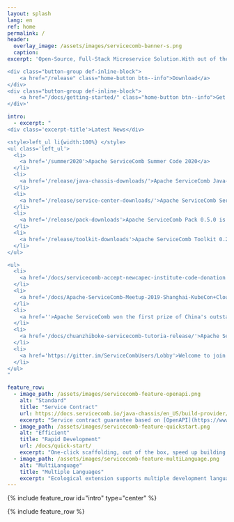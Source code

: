 ```yaml
---
layout: splash
lang: en
ref: home
permalink: /
header:
  overlay_image: /assets/images/servicecomb-banner-s.png
  caption:
excerpt: 'Open-Source, Full-Stack Microservice Solution.With out of the box, high performance, compatible with popular ecology, multi-language support

<div class="button-group def-inline-block">
    <a href="/release" class="home-button btn--info">Download</a>
</div>
<div class="button-group def-inline-block">
    <a href="/docs/getting-started/" class="home-button btn--info">Get started</a>
</div>'

intro:
  - excerpt: "
<div class='excerpt-title'>Latest News</div>

<style>left_ul li{width:100%} </style>
<ul class='left_ul'>
  <li>
    <a href='/summer2020'>Apache ServiceComb Summer Code 2020</a>
  </li>
  <li>
    <a href='/release/java-chassis-downloads/'>Apache ServiceComb Java-Chassis Release Version 2.0.2</a>
  </li>
  <li>
    <a href='/release/service-center-downloads/'>Apache ServiceComb Service-Center Release Version 1.3.0</a>
  </li>
  <li>
    <a href='/release/pack-downloads'>Apache ServiceComb Pack 0.5.0 is released</a>
  </li>
  <li>
    <a href='/release/toolkit-downloads'>Apache ServiceComb Toolkit 0.2.0 is released</a>
  </li>
</ul>

<ul>
  <li>
    <a href='/docs/servicecomb-accept-newcapec-institute-code-donation'>Apache ServiceComb  accept code donation from NewCapec Institute</a>
  </li>
  <li>
    <a href='/docs/Apache-ServiceComb-Meetup-2019-Shanghai-KubeCon+CloudNative+OSS-Report'>Apache ServiceComb Meetup and new projects release</a>
  </li>
  <li>
    <a href=''>Apache ServiceComb won the first prize of China's outstanding open source project organized by China Open Source Cloud Alliance</a>
  </li>
  <li>
    <a href='/docs/chuanzhiboke-servicecomb-tutoria-release/'>Apache ServiceComb community joint Itcast.cn sub-brand Itheima, Boxuegu and Wisdom Gathering release micro-service tutorial</a>
  </li>
  <li>
    <a href='https://gitter.im/ServiceCombUsers/Lobby'>Welcome to join Apache ServiceComb community at Gitter</a>
  </li>
</ul>
"

feature_row:
  - image_path: /assets/images/servicecomb-feature-openapi.png
    alt: "Standard"
    title: "Service Contract"
    url: https://docs.servicecomb.io/java-chassis/en_US/build-provider/define-contract.html
    excerpt: "Service contract guarantee based on [OpenAPI](https://www.openapis.org)"
  - image_path: /assets/images/servicecomb-feature-quickstart.png
    alt: "Efficient"
    title: "Rapid Development"
    url: /docs/quick-start/
    excerpt: "One-click scaffolding, out of the box, speed up building of microservice applications"
  - image_path: /assets/images/servicecomb-feature-multiLanguage.png
    alt: "MultiLanguage"
    title: "Multiple Languages"
    excerpt: "Ecological extension supports multiple development languages such as Java/Golang/PHP/NodeJS"
---
```


{% include feature_row id="intro" type="center" %}

<div class="normal-feature-row">
{% include feature_row %}
</div>
